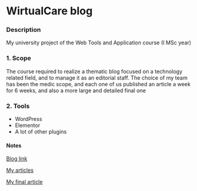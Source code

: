 # WirtualCare blog

### Description
My university project of the Web Tools and Application course (I MSc year)

### 1. Scope
The course required to realize a thematic blog focused on a technology related field, and to manage it as an editorial staff. The choice of my team has been the medic scope, and each one of us published an article a week for 6 weeks, and also a more large and detailed final one

### 2. Tools
* WordPress
* Elementor
* A lot of other plugins

#### Notes
[Blog link](https://wirtualcare.altervista.org/?doing_wp_cron=1656854321.7694571018218994140625)

[My articles](https://wirtualcare.altervista.org/author/umberto-pasinetti)

[My final article](https://wirtualcare.altervista.org/v-therapy/hikikomori-e-realta-virtuale-una-nuova-metodologia-dintervento/)
